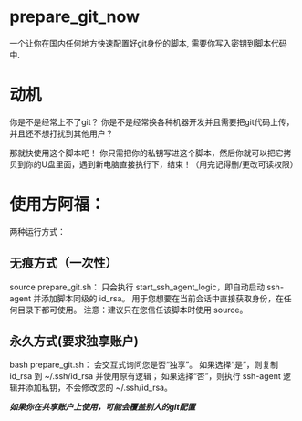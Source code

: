 # prepare_git_now

一个让你在国内任何地方快速配置好git身份的脚本, 需要你写入密钥到脚本代码中.

# 动机

你是不是经常上不了git？
你是不是经常换各种机器开发并且需要把git代码上传，并且还不想打扰到其他用户？

那就快使用这个脚本吧！ 你只需把你的私钥写进这个脚本，然后你就可以把它拷贝到你的U盘里面，遇到新电脑直接执行下，结束！（用完记得删/更改可读权限）

# 使用方阿福：
两种运行方式：

## 无痕方式（一次性）
source prepare_git.sh：
只会执行 start_ssh_agent_logic，即自动启动 ssh-agent 并添加脚本同级的 id_rsa。
用于您想要在当前会话中直接获取身份，在任何目录下都可使用。
注意：建议只在您信任该脚本时使用 source。

## 永久方式(要求独享账户)
bash prepare_git.sh：
会交互式询问您是否“独享”。
如果选择“是”，则复制 id_rsa 到 ~/.ssh/id_rsa 并使用原有逻辑；
如果选择“否”，则执行 ssh-agent 逻辑并添加私钥，不会修改您的 ~/.ssh/id_rsa。

*****************如果你在共享账户上使用，可能会覆盖别人的git配置*****************
